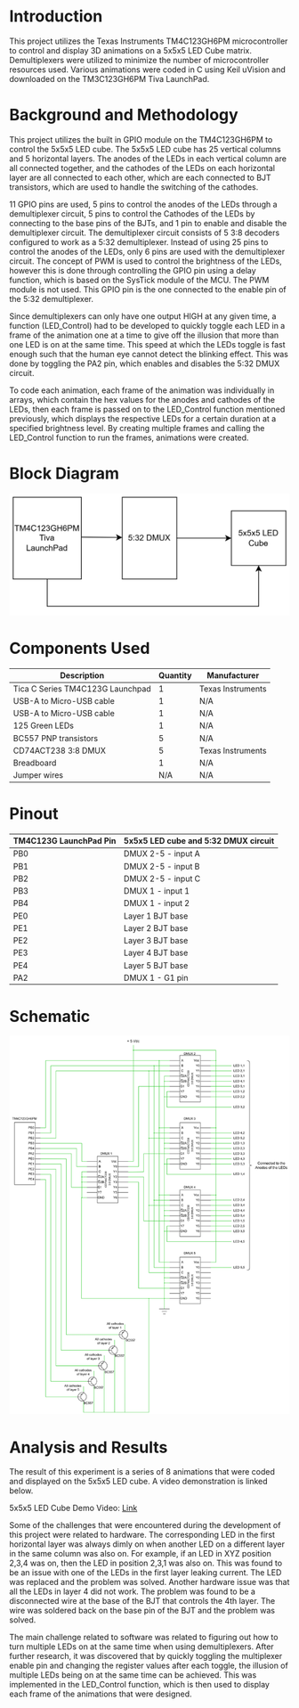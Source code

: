 # Introduction 
This project utilizes the Texas Instruments TM4C123GH6PM microcontroller to control 
and display 3D animations on a 5x5x5 LED Cube matrix. Demultiplexers were utilized to 
minimize the number of microcontroller resources used. Various animations were coded in 
C using Keil uVision and downloaded on the TM3C123GH6PM Tiva LaunchPad. 

# Background and Methodology 
This project utilizes the built in GPIO module on the TM4C123GH6PM to control the 5x5x5 
LED cube. The 5x5x5 LED cube has 25 vertical columns and 5 horizontal layers. The anodes 
of the LEDs in each vertical column are all connected together, and the cathodes of the 
LEDs on each horizontal layer are all connected to each other, which are each connected 
to BJT transistors, which are used to handle the switching of the cathodes. 

11 GPIO pins are used, 5 pins to control the anodes of the LEDs through a demultiplexer 
circuit, 5 pins to control the Cathodes of the LEDs by connecting to the base pins of the 
BJTs, and 1 pin to enable and disable the demultiplexer circuit. The demultiplexer circuit 
consists of 5 3:8 decoders configured to work as a 5:32 demultiplexer. Instead of using 25 
pins to control the anodes of the LEDs, only 6 pins are used with the demultiplexer circuit. 
The concept of PWM is used to control the brightness of the LEDs, however this is done through 
controlling the GPIO pin using a delay function, which is based on the SysTick module of the MCU. 
The PWM module is not used. This GPIO pin is the one connected to the enable pin of the 5:32 
demultiplexer. 

Since demultiplexers can only have one output HIGH at any given time, a function (LED_Control) 
had to be developed to quickly toggle each LED in a frame of the animation one at a time to 
give off the illusion that more than one LED is on at the same time. This speed at which the 
LEDs toggle is fast enough such that the human eye cannot detect the blinking effect. This was 
done by toggling the PA2 pin, which enables and disables the 5:32 DMUX circuit.  

To code each animation, each frame of the animation was individually in arrays, which contain 
the hex values for the anodes and cathodes of the LEDs, then each frame is passed on to the 
LED_Control function mentioned previously, which displays the respective LEDs for a certain 
duration at a specified brightness level. By creating multiple frames and calling the LED_Control 
function to run the frames, animations were created. 

# Block Diagram
![Block Diagram](./images/Block%20Diagram.jpg)

# Components Used 
| Description                       | Quantity  | Manufacturer      |
| --------------------------------- | --------- | ----------------- |
| Tica C Series TM4C123G Launchpad  | 1         | Texas Instruments |      
| USB-A to Micro-USB cable          | 1         | N/A               |
|USB-A to Micro-USB cable           | 1         | N/A               |
|125 Green LEDs                     | 1         | N/A               |
|BC557 PNP transistors              | 5         | N/A               |
|CD74ACT238 3:8 DMUX                | 5         |Texas Instruments  | 
|Breadboard                         | 1         | N/A               |
|Jumper wires                       | N/A       | N/A               |

# Pinout
| TM4C123G LaunchPad Pin    | 5x5x5 LED cube and 5:32 DMUX circuit  |
| ------------------------- | ------------------------------------- |
| PB0                       | DMUX 2-5 - input A                    |
| PB1                       | DMUX 2-5 - input B                    |
| PB2                       | DMUX 2-5 - input C                    |
| PB3                       | DMUX 1 - input 1                      |
| PB4                       | DMUX 1 - input 2                      |
| PE0                       | Layer 1 BJT base                      |
| PE1                       | Layer 2 BJT base                      |
| PE2                       | Layer 3 BJT base                      |
| PE3                       | Layer 4 BJT base                      |
| PE4                       | Layer 5 BJT base                      |
| PA2                       | DMUX 1 - G1 pin                       |

# Schematic
![Schematic](./images/schematic.jpg)

# Analysis and Results
The result of this experiment is a series of 8 animations that were coded and displayed on the 5x5x5 
LED cube. A video demonstration is linked below. 

5x5x5 LED Cube Demo Video: [Link](https://youtu.be/dyqlOzF-zQE)

Some of the challenges that were encountered during the development of this project were related to 
hardware. The corresponding LED in the first horizontal layer was always dimly on when another LED on 
a different layer in the same column was also on. For example, if an LED in XYZ position 2,3,4 was on, 
then the LED in position 2,3,1 was also on. This was found to be an issue with one of the LEDs in the 
first layer leaking current. The LED was replaced and the problem was solved. Another hardware issue 
was that all the LEDs in layer 4 did not work. The problem was found to be a disconnected wire at the 
base of the BJT that controls the 4th layer. The wire was soldered back on the base pin of the BJT and 
the problem was solved. 

The main challenge related to software was related to figuring out how to turn multiple LEDs on at the 
same time when using demultiplexers. After further research, it was discovered that by quickly toggling 
the multiplexer enable pin and changing the register values after each toggle, the illusion of multiple 
LEDs being on at the same time can be achieved. This was implemented in the LED_Control function, which 
is then used to display each frame of the animations that were designed. 

